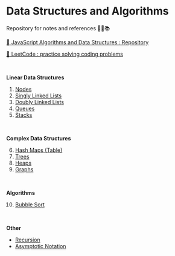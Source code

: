 # Data Structures and Algorithms

Repository for notes and references 👨‍💻📚

[🔗 JavaScript Algorithms and Data Structures : Repository](https://github.com/trekhleb/javascript-algorithms)

[🔗 LeetCode : practice solving coding problems](https://leetcode.com/)

<br>

**Linear Data Structures**

1. [Nodes](./data-structures/1-nodes.md)
2. [Singly Linked Lists](./data-structures/2-singly-linked-lists.md)
3. [Doubly Linked Lists](./data-structures/3-doubly-linked-lists.md)
4. [Queues](./data-structures/4-queues.md)
5. [Stacks](./data-structures/5-stacks.md)

<br>

**Complex Data Structures**

6. [Hash Maps (Table)](./data-structures/6-hash-maps.md)
7. [Trees](./data-structures/7-trees.md)
8. [Heaps](./data-structures/8-heaps.md)
9. [Graphs](./data-structures/9-graphs.md)

<br>

**Algorithms**

10. [Bubble Sort](./algorithms/bubble-sort.md)

<br>

**Other**

- [Recursion](./algorithms/recursion.md)
- [Asymptotic Notation](./algorithms/asymptotic-notation.md)

<br>
